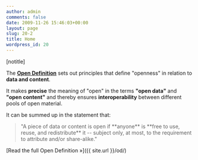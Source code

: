 ```yaml
---
author: admin
comments: false
date: 2009-11-26 15:46:03+00:00
layout: page
slug: 20-2
title: Home
wordpress_id: 20
---
```


[notitle]






The **[Open Definition](/od/)** sets out principles that define "openness" in relation to **data and content**.





It makes **precise** the meaning of "open" in the terms **"open data"** and **"open content"** and thereby ensures **interoperability** between different pools of open material.





It can be summed up in the statement that:





<blockquote>"A piece of data or content is open if **anyone** is **free to use, reuse, and redistribute** it -- subject only, at most, to the requirement to attribute and/or share-alike."
 </blockquote>





[Read the full Open Definition »]({{ site.url }}/od/)
